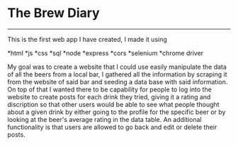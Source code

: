 
# The Brew Diary

-----------------

This is the first web app I have created, I made it using 

*html
*js
*css
*sql
*node
*express
*cors
*selenium
*chrome driver

My goal was to create a website that I could use easily manipulate the data of all the beers
from a local bar, I gathered all the information by scraping it from the website of said bar
and seeding a data base with said information. On top of that I wanted there to be capability
for people to log into the website to create posts for each drink they tried, giving it a rating
and discription so that other users would be able to see what people thought about a given drink by either
going to the profile for the specific beer or by looking at the beer's average rating in the data table.
An additional functionality is that users are allowed to go back and edit or delete their posts.
